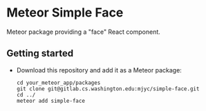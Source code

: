# Meteor Simple Face

Meteor package providing a "face" React component.

## Getting started

* Download this repository and add it as a Meteor package:
    ```
    cd your_meteor_app/packages
    git clone git@gitlab.cs.washington.edu:mjyc/simple-face.git
    cd ../
    meteor add simple-face
    ```
